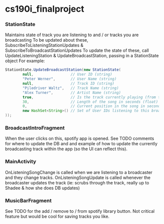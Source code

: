 # cs190i_finalproject

### StationState
Maintains state of track you are listening to and / or tracks you are broadcasting
To be updated about these, SubscribeToListeningStationUpdates & SubscribeToBroadcastStationUpdates
To update the state of these, call UpdateListeningStation & UpdateBroadcastStation, passing in a StationState object
For example:
```java
StationState.UpdateBroadcastStation(new StationState(
        null,                 // User ID (string)
        "Peter Werner",       // User Name (string)
        null,                 // Track ID (string)
        "Piledriver Waltz",   // Track Name (string)
        "Alex Turner",        // Artist Name (string)
        true,                 // Is the track currently playing (from the broadcaster's perspective, in this case)? (boolean)
        30,                   // Length of the song in seconds (float)
        0,                    // Current position in the song in seconds (float)
        new HashSet<String>() // Set of User IDs listening to this broadcast
));
```

### BroadcastIntroFragment
When the user clicks on this, spotify app is opened. See TODO comments for where to update the DB and and example of how to update the currently broadcasting track within the app (so the UI can reflect this).

### MainActivity
OnListeningSongChange is called when we are listening to a broadcaster and they change tracks.
OnListeningSongUpdate is called whenever the broadcaster updates the track (ie: scrubs through the track, really up to Shadee & how she does DB updates)

### MusicBarFragment
See TODO for the add / remove to / from spotify library button. Not critical feature but would be cool for saving tracks you like.

